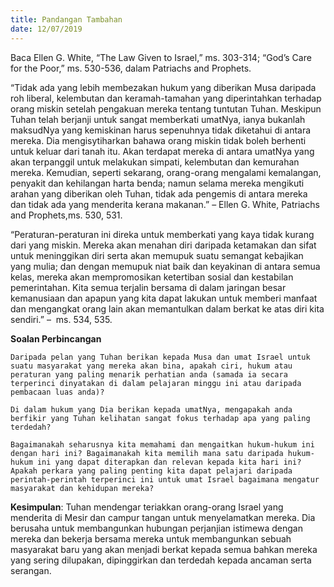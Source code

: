 ```yaml
---
title: Pandangan Tambahan
date: 12/07/2019
---
```


Baca Ellen G. White, “The Law Given to Israel,” ms. 303-314; “God’s Care for the Poor,” ms. 530-536, dalam Patriachs and Prophets.

“Tidak ada yang lebih membezakan hukum yang diberikan Musa daripada roh liberal, kelembutan dan keramah-tamahan yang diperintahkan terhadap orang miskin setelah pengakuan mereka tentang tuntutan Tuhan. Meskipun Tuhan telah berjanji untuk sangat memberkati umatNya, ianya bukanlah maksudNya yang kemiskinan harus sepenuhnya tidak diketahui di antara mereka. Dia mengisytiharkan bahawa orang miskin tidak boleh berhenti untuk keluar dari tanah itu. Akan terdapat mereka di antara umatNya yang akan terpanggil untuk melakukan simpati, kelembutan dan kemurahan mereka. Kemudian, seperti sekarang, orang-orang mengalami kemalangan, penyakit dan kehilangan harta benda; namun selama mereka mengikuti arahan yang diberikan oleh Tuhan, tidak ada pengemis di antara mereka dan tidak ada yang menderita kerana makanan.” – Ellen G. White, Patriachs and Prophets,ms. 530, 531.

“Peraturan-peraturan ini direka untuk memberkati yang kaya tidak kurang dari yang miskin. Mereka akan menahan diri daripada ketamakan dan sifat untuk meninggikan diri serta akan memupuk suatu semangat kebajikan yang mulia; dan dengan memupuk niat baik dan keyakinan di antara semua kelas, mereka akan mempromosikan ketertiban sosial dan kestabilan pemerintahan. Kita semua terjalin bersama di dalam jaringan besar kemanusiaan dan apapun yang kita dapat lakukan untuk memberi manfaat dan mengangkat orang lain akan memantulkan dalam berkat ke atas diri kita sendiri.” –  ms. 534, 535.

**Soalan Perbincangan**

`Daripada pelan yang Tuhan berikan kepada Musa dan umat Israel untuk suatu masyarakat yang mereka akan bina, apakah ciri, hukum atau peraturan yang paling menarik perhatian anda (samada ia secara terperinci dinyatakan di dalam pelajaran minggu ini atau daripada pembacaan luas anda)?`

`Di dalam hukum yang Dia berikan kepada umatNya, mengapakah anda berfikir yang Tuhan kelihatan sangat fokus terhadap apa yang paling terdedah?`

`Bagaimanakah seharusnya kita memahami dan mengaitkan hukum-hukum ini dengan hari ini? Bagaimanakah kita memilih mana satu daripada hukum-hukum ini yang dapat diterapkan dan relevan kepada kita hari ini? Apakah perkara yang paling penting kita dapat pelajari daripada perintah-perintah terperinci ini untuk umat Israel bagaimana mengatur masyarakat dan kehidupan mereka?`

**Kesimpulan**: Tuhan mendengar teriakkan orang-orang Israel yang menderita di Mesir dan campur tangan untuk menyelamatkan mereka. Dia berusaha untuk membangunkan hubungan perjanjian istimewa dengan mereka dan bekerja bersama mereka untuk membangunkan sebuah masyarakat baru yang akan menjadi berkat kepada semua bahkan mereka yang sering dilupakan, dipinggirkan dan terdedah kepada ancaman serta serangan.